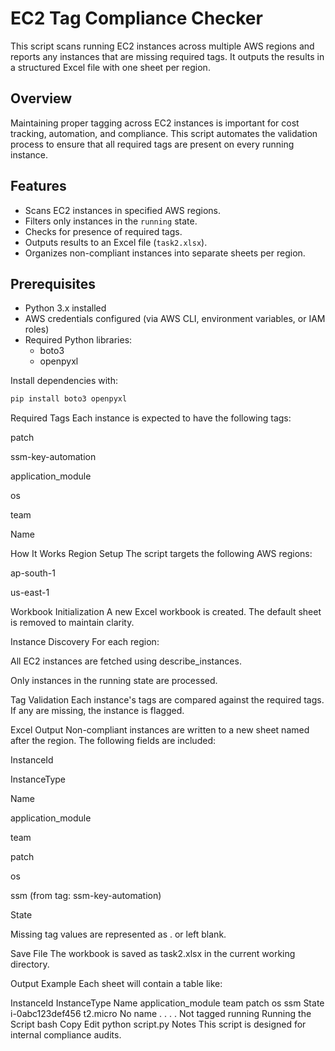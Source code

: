 # EC2 Tag Compliance Checker

This script scans running EC2 instances across multiple AWS regions and reports any instances that are missing required tags. It outputs the results in a structured Excel file with one sheet per region.

## Overview

Maintaining proper tagging across EC2 instances is important for cost tracking, automation, and compliance. This script automates the validation process to ensure that all required tags are present on every running instance.

## Features

- Scans EC2 instances in specified AWS regions.
- Filters only instances in the `running` state.
- Checks for presence of required tags.
- Outputs results to an Excel file (`task2.xlsx`).
- Organizes non-compliant instances into separate sheets per region.

## Prerequisites

- Python 3.x installed
- AWS credentials configured (via AWS CLI, environment variables, or IAM roles)
- Required Python libraries:
  - boto3
  - openpyxl

Install dependencies with:

```bash
pip install boto3 openpyxl
```
Required Tags
Each instance is expected to have the following tags:

patch

ssm-key-automation

application_module

os

team

Name

How It Works
Region Setup
The script targets the following AWS regions:

ap-south-1

us-east-1

Workbook Initialization
A new Excel workbook is created. The default sheet is removed to maintain clarity.

Instance Discovery
For each region:

All EC2 instances are fetched using describe_instances.

Only instances in the running state are processed.

Tag Validation
Each instance's tags are compared against the required tags. If any are missing, the instance is flagged.

Excel Output
Non-compliant instances are written to a new sheet named after the region. The following fields are included:

InstanceId

InstanceType

Name

application_module

team

patch

os

ssm (from tag: ssm-key-automation)

State

Missing tag values are represented as . or left blank.

Save File
The workbook is saved as task2.xlsx in the current working directory.

Output Example
Each sheet will contain a table like:


InstanceId	InstanceType	Name	application_module	team	patch	os	ssm	State
i-0abc123def456	t2.micro	No name	.	.	.	.	Not tagged	running
Running the Script
bash
Copy
Edit
python script.py
Notes
This script is designed for internal compliance audits.
